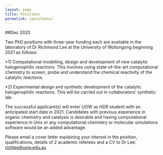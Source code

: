 ```yaml
---
layout: page
title: Positions
permalink: /positions/
---
```


##Dec 2020

Two PhD positions with three-year funding each are available in the laboratory of Dr Richmond Lee at the University of Wollongong beginning 2021 as follows:

*1)	Computational modelling, design and development of new catalytic halogenophilic reactions. This involves using state-of-the-art computational chemistry to screen, probe and understand the chemical reactivity of the catalytic reactions. 

*2)	Experimental design and synthetic development of the catalytic halogenophilic reactions. This will be carried out in collaborators’ synthetic lab.

The successful applicant(s) will enter UOW as HDR student with an anticipated start date in 2021. Candidates with previous experience in organic chemistry and catalysis is desirable and having computational experience in Unix or any computational chemistry or molecular simulations software would be an added advantage. 

Please email a cover letter explaining your interest in the position, qualifications, details of 2 academic referees and a CV to Dr Lee: richlee@uow.edu.au
